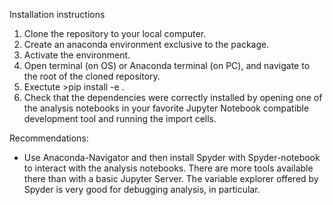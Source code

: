 Installation instructions

1. Clone the repository to your local computer.
2. Create an anaconda environment exclusive to the package.
3. Activate the environment.
4. Open terminal (on OS) or Anaconda terminal (on PC), and navigate to the root of the cloned repository.
5. Exectute >pip install -e .
6. Check that the dependencies were correctly installed by opening one of the analysis notebooks in your favorite Jupyter Notebook compatible development tool and running the import cells.

Recommendations:
- Use Anaconda-Navigator and then install Spyder with Spyder-notebook to interact with the analysis notebooks. There are more tools available there than with a basic Jupyter Server. The variable explorer offered by Spyder is very good for debugging analysis, in particular.
